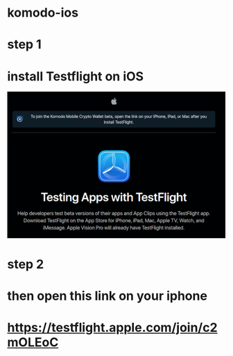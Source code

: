 # komodo-ios


# step 1
# install Testflight on iOS
![s1](https://raw.githubusercontent.com/bitnet-io/komodo-ios/main/test.png)

# step 2
# then open this link on your iphone
# https://testflight.apple.com/join/c2mOLEoC
